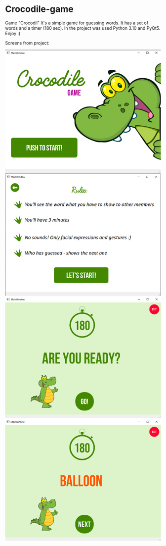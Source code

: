 # Crocodile-game
Game "Crocodil"
It's a simple game for guessing words. It has a set of words and a timer (180 sec). In the project was used Python 3.10 and PyQt5. Enjoy :)

Screens from project:

<img src="/screens/Screenshot_1.png" max-height="700" title="">
<img src="/screens/Screenshot_2.png" title="">
<img src="/screens/Screenshot_3.png" title="">
<img src="/screens/Screenshot_4.png" title="">
